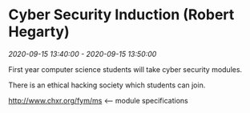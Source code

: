 # Cyber Security Induction (Robert Hegarty)

_2020-09-15 13:40:00 - 2020-09-15 13:50:00_

First year computer science students will take cyber security modules.

There is an ethical hacking society which students can join.

http://www.chxr.org/fym/ms <-- module specifications
